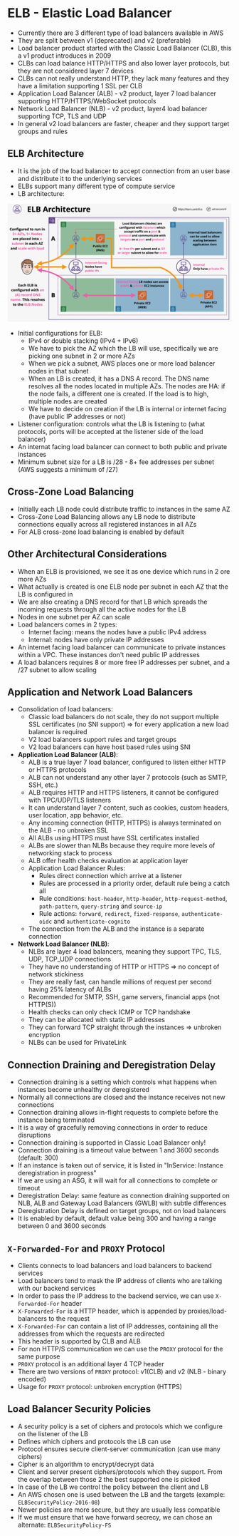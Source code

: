 # ELB - Elastic Load Balancer

- Currently there are 3 different type of load balancers available in AWS
- They are split between v1 (deprecated) and v2 (preferable)
- Load balancer product started with the Classic Load Balancer (CLB), this a v1 product introduces in 2009
- CLBs can load balance HTTP/HTTPS and also lower layer protocols, but they are not considered layer 7 devices
- CLBs can not really understand HTTP, they lack many features and they have a limitation supporting 1 SSL per CLB
- Application Load Balancer (ALB) - v2 product, layer 7 load balancer supporting HTTP/HTTPS/WebSocket protocols
- Network Load Balancer (NLB) - v2 product, layer4 load balancer supporting TCP, TLS and UDP
- In general v2 load balancers are faster, cheaper and they support target groups and rules

## ELB Architecture

- It is the job of the load balancer to accept connection from an user base and distribute it to the underlying services
- ELBs support many different type of compute service
- LB architecture:

![LB Architecture](images/ELBArchitecture1.png)

- Initial configurations for ELB:
    - IPv4 or double stacking (IPv4 + IPv6)
    - We have to pick the AZ which the LB will use, specifically we are picking one subnet in 2 or more AZs
    - When we pick a subnet, AWS places one or more load balancer nodes in that subnet
    - When an LB is created, it has a DNS A record. The DNS name resolves all the nodes located in multiple AZs. The nodes are HA: if the node fails, a different one is created. If the load is to high, multiple nodes are created
    - We have to decide on creation if the LB is internal or internet facing (have public IP addresses or not)
- Listener configuration: controls what the LB is listening to (what protocols, ports will be accepted at the listener side of the load balancer)
- An internat facing load balancer can connect to both public and private instances
- Minimum subnet size for a LB is /28 - 8+ fee addresses per subnet (AWS suggests a minimum of /27)

## Cross-Zone Load Balancing

- Initially each LB node could distribute traffic to instances in the same AZ
- Cross-Zone Load Balancing allows any LB node to distribute connections equally across all registered instances in all AZs
- For ALB cross-zone load balancing is enabled by default

## Other Architectural Considerations

- When an ELB is provisioned, we see it as one device which runs in 2 ore more AZs
- What actually is created is one ELB node per subnet in each AZ that the LB is configured in
- We are also creating a DNS record for that LB which spreads the incoming requests through all the active nodes for the LB
- Nodes in one subnet per AZ can scale
- Load balancers comes in 2 types:
    - Internet facing: means the nodes have a public IPv4 address
    - Internal: nodes have only private IP addresses
- An internet facing load balancer can communicate to private instances within a VPC. These instances don't need public IP addresses
- A load balancers requires 8 or more free IP addresses per subnet, and a /27 subnet to allow scaling

## Application and Network Load Balancers

- Consolidation of load balancers:
    - Classic load balancers do not scale, they do not support multiple SSL certificates (no SNI support) => for every application a new load balancer is required
    - V2 load balancers support rules and target groups
    - V2 load balancers can have host based rules using SNI
- **Application Load Balancer (ALB)**:
    - ALB is a true layer 7 load balancer, configured to listen either HTTP or HTTPS protocols
    - ALB can not understand any other layer 7 protocols (such as SMTP, SSH, etc.)
    - ALB requires HTTP and HTTPS listeners, it cannot be configured with TPC/UDP/TLS listeners
    - It can understand layer 7 content, such as cookies, custom headers, user location, app behavior, etc.
    - Any incoming connection (HTTP, HTTPS) is always terminated on the ALB - no unbroken SSL
    - All ALBs using HTTPS must have SSL certificates installed
    - ALBs are slower than NLBs because they require more levels of networking stack to process
    - ALB offer health checks evaluation at application layer
    - Application Load Balancer Rules:
        - Rules direct connection which arrive at a listener
        - Rules are processed in a priority order, default rule being a catch all
        - Rule conditions: `host-header`, `http-header`, `http-request-method`, `path-pattern`, `query-string` and `source-ip`
        - Rule actions: `forward`, `redirect`, `fixed-response`, `authenticate-oidc` and `authenticate-cognito`
    - The connection from the ALB and the instance is a separate connection
- **Network Load Balancer (NLB)**:
    - NLBs are layer 4 load balancers, meaning they support TPC, TLS, UDP, TCP_UDP connections
    - They have no understanding of HTTP or HTTPS => no concept of network stickiness
    - They are really fast, can handle millions of request per second having 25% latency of ALBs
    - Recommended for SMTP, SSH, game servers, financial apps (not HTTP(S))
    - Health checks can only check ICMP or TCP handshake
    - They can be allocated with static IP addresses
    - They can forward TCP straight through the instances => unbroken encryption
    - NLBs can be used for PrivateLink

## Connection Draining and Deregistration Delay

- Connection draining is a setting which controls what happens when instances become unhealthy or deregistered
- Normally all connections are closed and the instance receives not new connections
- Connection draining allows in-flight requests to complete before the instance being terminated
- It is a way of gracefully removing connections in order to reduce disruptions
- Connection draining is supported in Classic Load Balancer only!
- Connection draining is a timeout value between 1 and 3600 seconds (default: 300)
- If an instance is taken out of service, it is listed in "InService: Instance deregistration in progress"
- If we are using an ASG, it will wait for all connections to complete or timeout
- Deregistration Delay: same feature as connection draining supported on NLB, ALB and Gateway Load Balancers (GWLB) with subtle differences
- Deregistration Delay is defined on target groups, not on load balancers
- It is enabled by default, default value being 300 and having a range between 0 and 3600 seconds

## `X-Forwarded-For` and `PROXY` Protocol

- Clients connects to load balancers and load balancers to backend services
- Load balancers tend to mask the IP address of clients who are talking with our backend services
- In order to pass the IP address to the backend service, we can use `X-Forwarded-For` header
- `X-Forwarded-For` is a HTTP header, which is appended by proxies/load-balancers to the request
- `X-Forwarded-For` can contain a list of IP addresses, containing all the addresses from which the requests are redirected
- This header is supported by CLB and ALB
- For non HTTP/S communication we can use the `PROXY` protocol for the same purpose
- `PROXY` protocol is an additional layer 4 TCP header
- There are two versions of `PROXY` protocol: v1(CLB) and v2 (NLB - binary encoded)
- Usage for `PROXY` protocol: unbroken encryption (HTTPS)

## Load Balancer Security Policies

- A security policy is a set of ciphers and protocols which we configure on the listener of the LB
- Defines which ciphers and protocols the LB can use
- Protocol ensures secure client-server communication (can use many ciphers)
- Cipher is an algorithm to encrypt/decrypt data
- Client and server present ciphers/protocols which they support. From the overlap between those 2 the best supported one is picked
- In case of the LB we control the policy between the client and LB
- An AWS chosen one is used between the LB and the targets (example: `ELBSecurityPolicy-2016-08`)
- Newer policies are more secure, but they are usually less compatible
- If we must ensure that we have forward secrecy, we can chose an alternate: `ELBSecurityPolicy-FS`
